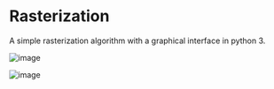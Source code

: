 # Rasterization
A simple rasterization algorithm with a graphical interface in python 3.

![image](https://user-images.githubusercontent.com/84676550/128672714-c6658e58-a7bd-474f-9c92-bb721826ba39.png)

![image](https://user-images.githubusercontent.com/84676550/128673205-7fd14e18-eadc-46d5-b1f9-169ca1e5ac66.png)
